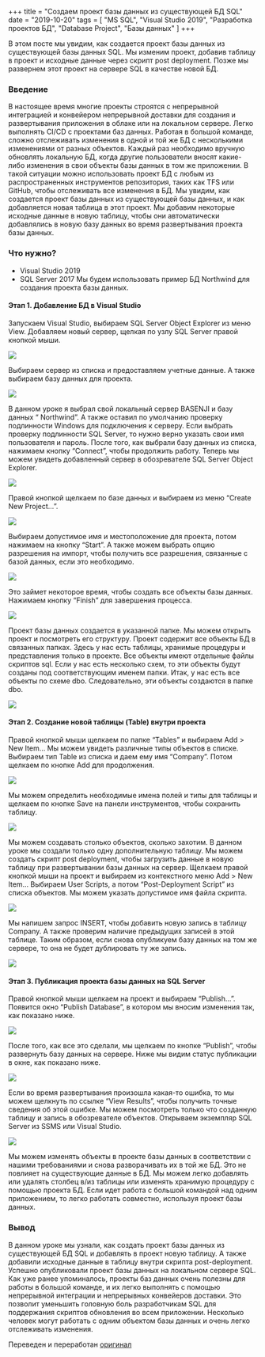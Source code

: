+++
title = "Создаем проект базы данных из существующей БД SQL"
date = "2019-10-20"
tags = [
    "MS SQL",
    "Visual Studio 2019",
    "Разработка проектов БД",
    "Database Project",
    "Базы данных"
]
+++

В этом посте мы увидим, как создается проект базы данных из существующей базы данных SQL. Мы изменим проект, добавив таблицу в проект и исходные данные через скрипт post deployment. Позже мы развернем этот проект на сервере SQL в качестве новой БД.

<!--more-->

### Введение
В настоящее время многие проекты строятся с непрерывной интеграцией и конвейером непрерывной доставки для создания и развертывания приложения в облаке или на локальном сервере. Легко выполнять CI/CD с проектами баз данных.  Работая в большой команде, сложно отслеживать изменения в одной и той же БД с несколькими изменениями от разных объектов. Каждый раз необходимо вручную обновлять локальную БД, когда другие пользователи вносят какие-либо изменения в свои объекты базы данных в том же приложении. В такой ситуации можно использовать проект БД с любым из распространенных инструментов репозитория, таких как TFS или GitHub, чтобы отслеживать все изменения в БД. Мы увидим, как создается проект базы данных из существующей базы данных, и как добавляется новая таблица в этот проект. Мы добавим некоторые исходные данные в новую таблицу, чтобы они автоматически добавлялись в новую базу данных во время развертывания проекта базы данных.

### Что нужно?
* Visual Studio 2019
* SQL Server 2017
Мы будем использовать пример БД Northwind для создания проекта базы данных.

#### Этап 1. Добавление БД в Visual Studio
Запускаем Visual Studio, выбираем SQL Server Object Explorer из меню View. Добавляем новый сервер, щелкая по узлу SQL Server правой кнопкой мыши.

![](https://i.postimg.cc/8C1jD7kX/gb0059.jpg)

Выбираем сервер из списка и предоставляем учетные данные. А также выбираем базу данных для проекта.

![](https://i.postimg.cc/NMnM1b6Z/gb0060.jpg)

В данном уроке я выбрал свой локальный сервер BASENJI и базу данных “ Northwind”. А также оставил по умолчанию проверку подлинности Windows для подключения к серверу. Если выбрать проверку подлинности SQL Server, то нужно верно указать свои имя пользователя и пароль. После того, как выбрали базу данных из списка, нажимаем кнопку “Connect”, чтобы продолжить работу. Теперь мы можем увидеть добавленный сервер в обозревателе SQL Server Object Explorer.

![](https://i.postimg.cc/d04D0JLs/gb0061.jpg)

Правой кнопкой щелкаем по базе данных и выбираем из меню “Create New Project…”.

![](https://i.postimg.cc/bJrrD4tQ/gb0062.jpg)

Выбираем допустимое имя и местоположение для проекта, потом нажимаем на кнопку “Start”. А также можем выбрать опцию разрешения на импорт, чтобы получить все разрешения, связанные с базой данных, если это необходимо.

![](https://i.postimg.cc/T2yjB44L/gb0063.jpg)

Это займет некоторое время, чтобы создать все объекты базы данных. Нажимаем кнопку “Finish” для завершения процесса.

![](https://i.postimg.cc/PfBbHQg6/gb0064.jpg)

Проект базы данных создается в указанной папке. Мы можем открыть проект и посмотреть его структуру.
Проект содержит все объекты БД в связанных папках. Здесь у нас есть таблицы, хранимые процедуры и представления только в проекте. Все объекты имеют отдельные файлы скриптов sql. Если у нас есть несколько схем, то эти объекты будут созданы под соответствующим именем папки. Итак, у нас есть все объекты по схеме dbo. Следовательно, эти объекты создаются в папке dbo.

![](https://i.postimg.cc/cC8JTYTC/gb0065.jpg)


#### Этап 2. Создание новой таблицы (Table) внутри проекта
Правой кнопкой мыши щелкаем по папке “Tables” и выбираем Add > New Item… Мы можем увидеть различные типы объектов в списке. Выбираем тип Table из списка и даем ему имя “Company”. Потом щелкаем по кнопке Add для продолжения.

![](https://i.postimg.cc/nMbhWzwk/gb0066.jpg)

Мы можем определить необходимые имена полей и типы для таблицы и щелкаем по кнопке Save на панели инструментов, чтобы сохранить таблицу.

![](https://i.postimg.cc/Jz8bD44Z/gb0067.jpg)

Мы можем создавать столько объектов, сколько захотим. В данном уроке мы создали только одну дополнительную таблицу.
Мы можем создать скрипт post deployment, чтобы загрузить данные в новую таблицу при развертывании базы данных на сервер.
Щелкаем правой кнопкой мыши на проект и выбираем из контекстного меню Add > New Item… Выбираем User Scripts, а потом “Post-Deployment Script” из списка объектов. Мы можем указать допустимое имя файла скрипта.

![](https://i.postimg.cc/9QByG5rS/gb0068.jpg)

Мы напишем запрос INSERT, чтобы добавить новую запись в таблицу Company. А также проверим наличие предыдущих записей в этой таблице. Таким образом, если снова опубликуем базу данных на том же сервере, то она не будет дублировать ту же запись.

![](https://i.postimg.cc/m2CYgFRT/gb0069.jpg)


#### Этап 3. Публикация проекта базы данных на SQL Server
Правой кнопкой мыши щелкаем на проект и выбираем “Publish…”. 
Появится окно “Publish Database”, в котором мы вносим изменения так, как показано ниже.

![](https://i.postimg.cc/cJ4wh93J/gb0070.jpg)

После того, как все это сделали, мы щелкаем по кнопке “Publish”, чтобы развернуть базу данных на сервере.
Ниже мы видим статус публикации в окне, как показано ниже.

![](https://i.postimg.cc/YSngs6Nz/gb0071.jpg)

Если во время развертывания произошла какая-то ошибка, то мы можем щелкнуть по ссылке “View Results”, чтобы получить точные сведения об этой ошибке.
Мы можем посмотреть только что созданную таблицу и запись в обозревателе объектов. Открываем экземпляр SQL Server из SSMS или Visual Studio.

![](https://i.postimg.cc/TwKmMKCM/gb0072.jpg)

Мы можем изменять объекты в проекте базы данных в соответствии с нашими требованиями и снова разворачивать их в той же БД. Это не повлияет на существующие данные в БД. Мы можем легко добавлять или удалять столбец в/из таблицы или изменять хранимую процедуру с помощью проекта БД. Если идет работа с большой командой над одним приложением, то легко работать совместно, используя проект базы данных.

### Вывод
В данном уроке мы узнали, как создать проект базы данных из существующей БД SQL и добавлять в проект новую таблицу. А также добавили исходные данные в таблицу внутри скрипта post-deployment. Успешно опубликовали проект базы данных на локальном сервере SQL. Как уже ранее упоминалось, проекты баз данных очень полезны для работы в большой команде, и их легко выполнять с помощью непрерывной интеграции и непрерывных конвейеров доставки. Это позволит уменьшить головную боль разработчикам SQL для поддержания скриптов обновления во всем приложении. Несколько человек могут работать с одним объектом базы данных и очень легко отслеживать изменения.

Переведен и переработан [оригинал](https://www.c-sharpcorner.com/article/create-a-database-project-from-existing-sql-database/)